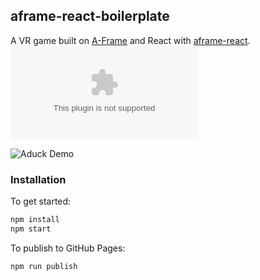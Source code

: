 ## aframe-react-boilerplate
A VR game built on [A-Frame](https://aframe.io) and React with [aframe-react](https://github.com/ngokevin/aframe-react).
![Deployed on heroku](aduck.herokuapp.com)

![Aduck Demo](https://media.giphy.com/media/Q8JJlbJ1F1vSchRKhn/giphy.gif)
### Installation

To get started:

```bash
npm install
npm start
```

To publish to GitHub Pages:

```bash
npm run publish
```
